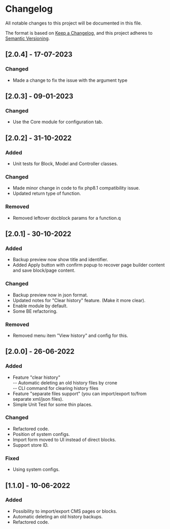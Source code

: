 # Changelog
All notable changes to this project will be documented in this file.

The format is based on [Keep a Changelog](https://keepachangelog.com/en/1.0.0/),
and this project adheres to [Semantic Versioning](https://semver.org/spec/v2.0.0.html).

## [2.0.4] - 17-07-2023
### Changed
- Made a change to fix the issue with the argument type

## [2.0.3] - 09-01-2023
### Changed
- Use the Core module for configuration tab.

## [2.0.2] - 31-10-2022
### Added
- Unit tests for Block, Model and Controller classes.

### Changed
- Made minor change in code to fix php8.1 compatibility issue.
- Updated return type of function.

### Removed
- Removed leftover docblock params for a function.q

## [2.0.1] - 30-10-2022
### Added
- Backup preview now show title and identifier.
- Added Apply button with confirm popup to recover page builder content and save block/page content.
### Changed
- Backup preview now in json format.
- Updated notes for "Clear history" feature. (Make it more clear).
- Enable module by default.
- Some BE refactoring.
### Removed
- Removed menu item "View history" and config for this.

## [2.0.0] - 26-06-2022
### Added
- Feature "clear history"  
  -- Automatic deleting an old history files by crone  
  -- CLI command for clearing history files
- Feature "separate files support" (you can import/export to/from separate xml/json files).
- Simple Unit Test for some thin places.

### Changed
- Refactored code.
- Position of system configs.
- Import form moved to UI instead of direct blocks.
- Support store ID.

### Fixed
- Using system configs.

## [1.1.0] - 10-06-2022
### Added
- Possibility to import/export CMS pages or blocks.
- Automatic deleting an old history backups.
- Refactored code.

